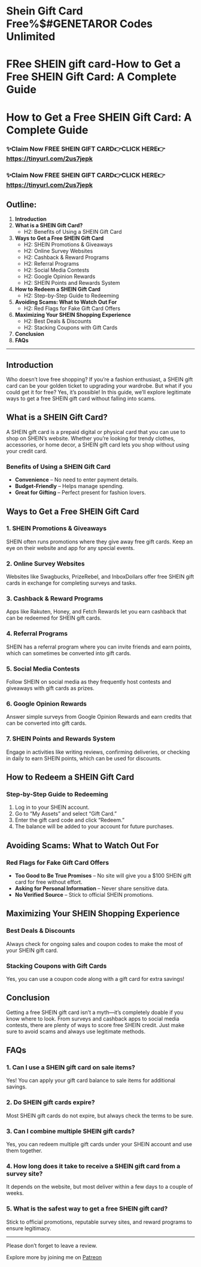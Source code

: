# Shein Gift Card Free%$#GENETAROR Codes Unlimited 
# FRee SHEIN gift card-How to Get a Free SHEIN Gift Card: A Complete Guide
# **How to Get a Free SHEIN Gift Card: A Complete Guide**
### ✨Claim Now FREE SHEIN GIFT CARD👉CLICK HERE👉https://tinyurl.com/2us7jepk
### ✨Claim Now FREE SHEIN GIFT CARD👉CLICK HERE👉https://tinyurl.com/2us7jepk
## **Outline:**

1. **Introduction**
2. **What is a SHEIN Gift Card?**
   - H2: Benefits of Using a SHEIN Gift Card
3. **Ways to Get a Free SHEIN Gift Card**
   - H2: SHEIN Promotions & Giveaways
   - H2: Online Survey Websites
   - H2: Cashback & Reward Programs
   - H2: Referral Programs
   - H2: Social Media Contests
   - H2: Google Opinion Rewards
   - H2: SHEIN Points and Rewards System
4. **How to Redeem a SHEIN Gift Card**
   - H2: Step-by-Step Guide to Redeeming
5. **Avoiding Scams: What to Watch Out For**
   - H2: Red Flags for Fake Gift Card Offers
6. **Maximizing Your SHEIN Shopping Experience**
   - H2: Best Deals & Discounts
   - H2: Stacking Coupons with Gift Cards
7. **Conclusion**
8. **FAQs**

---

## **Introduction**

Who doesn’t love free shopping? If you’re a fashion enthusiast, a SHEIN gift card can be your golden ticket to upgrading your wardrobe. But what if you could get it for free? Yes, it’s possible! In this guide, we’ll explore legitimate ways to get a free SHEIN gift card without falling into scams.

## **What is a SHEIN Gift Card?**

A SHEIN gift card is a prepaid digital or physical card that you can use to shop on SHEIN’s website. Whether you’re looking for trendy clothes, accessories, or home decor, a SHEIN gift card lets you shop without using your credit card.

### **Benefits of Using a SHEIN Gift Card**
- **Convenience** – No need to enter payment details.
- **Budget-Friendly** – Helps manage spending.
- **Great for Gifting** – Perfect present for fashion lovers.

## **Ways to Get a Free SHEIN Gift Card**

### **1. SHEIN Promotions & Giveaways**
SHEIN often runs promotions where they give away free gift cards. Keep an eye on their website and app for any special events.

### **2. Online Survey Websites**
Websites like Swagbucks, PrizeRebel, and InboxDollars offer free SHEIN gift cards in exchange for completing surveys and tasks.

### **3. Cashback & Reward Programs**
Apps like Rakuten, Honey, and Fetch Rewards let you earn cashback that can be redeemed for SHEIN gift cards.

### **4. Referral Programs**
SHEIN has a referral program where you can invite friends and earn points, which can sometimes be converted into gift cards.

### **5. Social Media Contests**
Follow SHEIN on social media as they frequently host contests and giveaways with gift cards as prizes.

### **6. Google Opinion Rewards**
Answer simple surveys from Google Opinion Rewards and earn credits that can be converted into gift cards.

### **7. SHEIN Points and Rewards System**
Engage in activities like writing reviews, confirming deliveries, or checking in daily to earn SHEIN points, which can be used for discounts.

## **How to Redeem a SHEIN Gift Card**

### **Step-by-Step Guide to Redeeming**
1. Log in to your SHEIN account.
2. Go to “My Assets” and select “Gift Card.”
3. Enter the gift card code and click “Redeem.”
4. The balance will be added to your account for future purchases.

## **Avoiding Scams: What to Watch Out For**

### **Red Flags for Fake Gift Card Offers**
- **Too Good to Be True Promises** – No site will give you a $100 SHEIN gift card for free without effort.
- **Asking for Personal Information** – Never share sensitive data.
- **No Verified Source** – Stick to official SHEIN promotions.

## **Maximizing Your SHEIN Shopping Experience**

### **Best Deals & Discounts**
Always check for ongoing sales and coupon codes to make the most of your SHEIN gift card.

### **Stacking Coupons with Gift Cards**
Yes, you can use a coupon code along with a gift card for extra savings!

## **Conclusion**

Getting a free SHEIN gift card isn’t a myth—it’s completely doable if you know where to look. From surveys and cashback apps to social media contests, there are plenty of ways to score free SHEIN credit. Just make sure to avoid scams and always use legitimate methods.

## **FAQs**

### **1. Can I use a SHEIN gift card on sale items?**
Yes! You can apply your gift card balance to sale items for additional savings.

### **2. Do SHEIN gift cards expire?**
Most SHEIN gift cards do not expire, but always check the terms to be sure.

### **3. Can I combine multiple SHEIN gift cards?**
Yes, you can redeem multiple gift cards under your SHEIN account and use them together.

### **4. How long does it take to receive a SHEIN gift card from a survey site?**
It depends on the website, but most deliver within a few days to a couple of weeks.

### **5. What is the safest way to get a free SHEIN gift card?**
Stick to official promotions, reputable survey sites, and reward programs to ensure legitimacy.

---

Please don’t forget to leave a review.  

Explore more by joining me on [Patreon](https://www.patreon.com/jumma/shop/lifetime-access-to-my-exclusive-prompts-3213?utm_medium=clipboard_copy&utm_source=copyLink&utm_campaign=productshare_fan&utm_content=join_link)
